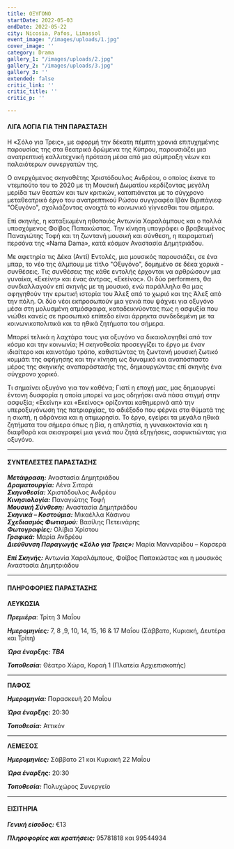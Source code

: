 ```yaml
---
title: ΟΞΥΓΟΝΟ
startDate: 2022-05-03
endDate: 2022-05-22
city: Nicosia, Pafos, Limassol
event_image: "/images/uploads/1.jpg"
cover_image: ''
category: Drama
gallery_1: "/images/uploads/2.jpg"
gallery_2: "/images/uploads/3.jpg"
gallery_3: ''
extended: false
critic_link: ''
critic_title: ''
critic_p: ''

---
```

#### ΛΙΓΑ ΛΟΓΙΑ ΓΙΑ ΤΗΝ ΠΑΡΑΣΤΑΣΗ

Η «Σόλο για Τρεις», με αφορμή την δέκατη πέμπτη χρονιά επιτυχημένης παρουσίας της στα θεατρικά δρώμενα της Κύπρου, παρουσιάζει μια ανατρεπτική καλλιτεχνική πρόταση μέσα από μια σύμπραξη νέων και παλαιότερων συνεργατών της.

Ο ανερχόμενος σκηνοθέτης Χριστόδουλος Ανδρέου, ο οποίος έκανε το ντεμπούτο του το 2020 με τη Μουσική Δωματίου κερδίζοντας μεγάλη μερίδα των θεατών και των κριτικών, καταπιάνεται με το σύγχρονο μεταθεατρικό έργο του ανατρεπτικού Ρώσου συγγραφέα Ιβάν Βιριπάγιεφ "Οξυγόνο", σχολιάζοντας ανοιχτά το κοινωνικό γίγνεσθαι του σήμερα.

Επί σκηνής, η καταξιωμένη ηθοποιός Αντωνία Χαραλάμπους και ο πολλά υποσχόμενος Φοίβος Παπακώστας. Την κίνηση υπογράφει ο βραβευμένος Παναγιώτης Τοφή και τη ζωντανή μουσική και σύνθεση, η πειραματική περσόνα της «Nama Dama», κατά κόσμον Αναστασία Δημητριάδου.

Με αφετηρία τις Δέκα (Αντί) Εντολές, μια μουσικός παρουσιάζει, σε ένα μπαρ, το νέο της άλμπουμ με τίτλο "Οξυγόνο", δομημένο σε δέκα χορικά - συνθέσεις. Τις συνθέσεις της κάθε εντολής έρχονται να αρθρώσουν μια γυναίκα, «Εκείνη» και ένας άντρας, «Εκείνος». Οι δύο performers, θα συνδιαλλαγούν επί σκηνής με τη μουσικό, ενώ παράλληλα θα μας αφηγηθούν την ερωτική ιστορία του Άλεξ από το χωριό και της Άλεξ από την πόλη. Οι δύο νέοι εκπροσωπούν μια γενιά που ψάχνει για οξυγόνο μέσα στη μολυσμένη ατμόσφαιρα, καταδεικνύοντας πως η ασφυξία που νιώθει κανείς σε προσωπικό επίπεδο είναι άρρηκτα συνδεδεμένη με τα κοινωνικοπολιτικά και τα ηθικά ζητήματα του σήμερα.

Μπορεί τελικά η λαχτάρα τους για οξυγόνο να δικαιολογηθεί από τον κόσμο και την κοινωνία; Η σκηνοθεσία προσεγγίζει το έργο με έναν ιδιαίτερο και καινοτόμο τρόπο, καθιστώντας τη ζωντανή μουσική ζωτικό κομμάτι της αφήγησης και την κίνηση ως δυναμικό και αναπόσπαστο μέρος της σκηνικής αναπαράστασής της, δημιουργώντας επί σκηνής ένα σύγχρονο χορικό.

​Τι σημαίνει οξυγόνο για τον καθένα; Γιατί η εποχή μας, μας δημιουργεί έντονη δυσφορία η οποία μπορεί να μας οδηγήσει ανά πάσα στιγμή στην ασφυξία; «Εκείνη» και «Εκείνος» ορίζονται καθημερινά από την υπεροξυγόνωση της πατριαρχίας, το αδιέξοδο που φέρνει στα θύματά της η σιωπή, η αδράνεια και η ατιμωρησία. Το έργο, εγείρει τα μεγάλα ηθικά ζητήματα του σήμερα όπως η βία, η απληστία, η γυναικοκτονία και η διαφθορά και σκιαγραφεί μια γενιά που ζητά εξηγήσεις, ασφυκτιώντας για οξυγόνο.

***

#### ΣΥΝΤΕΛΕΣΤΕΣ ΠΑΡΑΣΤΑΣΗΣ

**_Μετάφραση:_** Αναστασία Δημητριάδου  
**_Δραματουργία:_** Λένα Σιταρά  
**_Σκηνοθεσία:_** Χριστόδουλος Ανδρέου  
**_Κινησιολογία:_** Παναγιώτης Τοφή  
**_Μουσική Σύνθεση:_** Αναστασία Δημητριάδου  
**_Σκηνικά – Κοστούμια:_** Μικαέλλα Κάσινου  
**_Σχεδιασμός Φωτισμού:_** Βασίλης Πετεινάρης  
**_Φωτογραφίες:_** Ολίβια Χρίστου  
**_Γραφικά:_** Μαρία Ανδρέου  
**_Διεύθυνση Παραγωγής «Σόλο για Τρεις»:_** Μαρία Μανναρίδου – Καρσερά

**_Επί Σκηνής:_** Αντωνία Χαραλάμπους, Φοίβος Παπακώστας και η μουσικός  
Αναστασία Δημητριάδου

***

#### ΠΛΗΡΟΦΟΡΙΕΣ ΠΑΡΑΣΤΑΣΗΣ

**ΛΕΥΚΩΣΙΑ**

**_Πρεμιέρα_**: Τρίτη 3 Μαΐου

**_Ημερομηνίες:_**  7, 8 ,9, 10, 14, 15, 16 & 17 Μαΐου (Σάββατο, Κυριακή, Δευτέρα και Τρίτη)

**_Ώρα έναρξης: ΤΒΑ_**

**_Τοποθεσία:_** Θέατρο Χώρα, Κοραή 1 (Πλατεία Αρχιεπισκοπής)

***

**ΠΑΦΟΣ**

**_Ημερομηνία:_** Παρασκευή 20 Μαΐου

**_Ώρα έναρξης:_** 20:30

**_Τοποθεσία:_** Αττικόν

***

**ΛΕΜΕΣΟΣ**

**_Ημερομηνίες:_** Σάββατο 21 και Κυριακή 22 Μαΐου

**_Ώρα έναρξης:_** 20:30

**_Τοποθεσία:_** Πολυχώρος Συνεργείο

***

#### ΕΙΣΙΤΗΡΙΑ

**_Γενική είσοδος:_** €13

**_Πληροφορίες και κρατήσεις:_** 95781818 και 99544934